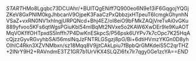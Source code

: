 $START$HMo8Lgqbc73DCUAhr/+BUlTQgENiff7Q900eo6N9e13iF6GqgojYQGjZKeV8GxPNIM0kgJhbcanV9OjpeK3FaaCzPxQbbzjxHTpeuT6IcmgkGhynhNVSaZ+vxRN0NV1xhIngjURPQNcd+Bhj4EZ/oI8eiO9bFMkZAQjVreTvAi0vGKu889yfvoo5KFs6qtWgsPGiuKbl54mlBqMt2NVxe5o2KAW6XwDEr9le9KuAOTMqVOKflfOHTpxdS5lnffh7P4DwKnESkpcS/P56psk6UYPv7k7cOpc7K25HqAcQjzzGyvRGvyhbSAI56mslNqJzFNTRLGSgzj8pG/Bi+6dtiHVmzYKGn0D8yhOIhlC4Rkn3XZVNMbxn/sz18Mqq8V9jjtCAkLpiu7fBpbQrGMKdeiS5C2qrTHZ+2INrY9H2+RAVndmE3TZ1GR7b1UrVKX4SLQZl6fx7lr7qgy0Ge1zcYA==$END$